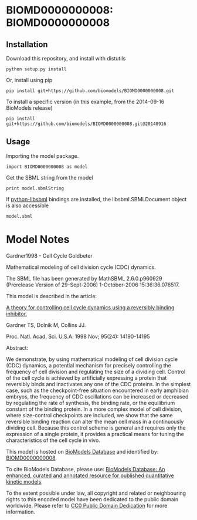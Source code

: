 # BIOMD0000000008: BIOMD0000000008

## Installation

Download this repository, and install with distutils

`python setup.py install`

Or, install using pip

`pip install git+https://github.com/biomodels/BIOMD0000000008.git`

To install a specific version (in this example, from the 2014-09-16 BioModels release)

`pip install git+https://github.com/biomodels/BIOMD0000000008.git@20140916`

## Usage

Importing the model package.

`import BIOMD0000000008 as model`

Get the SBML string from the model

`print model.sbmlString`

If [python-libsbml](https://pypi.python.org/pypi/python-libsbml) bindings are
installed, the libsbml.SBMLDocument object is also accessible

`model.sbml`


# Model Notes


Gardner1998 - Cell Cycle Goldbeter

Mathematical modeling of cell division cycle (CDC) dynamics.

The SBML file has been generated by MathSBML 2.6.0.p960929 (Prerelease Version
of 29-Sept-2006) 1-October-2006 15:36:36.076517.

This model is described in the article:

[A theory for controlling cell cycle dynamics using a reversibly binding
inhibitor.](http://identifiers.org/pubmed/9826676)

Gardner TS, Dolnik M, Collins JJ.

Proc. Natl. Acad. Sci. U.S.A. 1998 Nov; 95(24): 14190-14195

Abstract:

We demonstrate, by using mathematical modeling of cell division cycle (CDC)
dynamics, a potential mechanism for precisely controlling the frequency of
cell division and regulating the size of a dividing cell. Control of the cell
cycle is achieved by artificially expressing a protein that reversibly binds
and inactivates any one of the CDC proteins. In the simplest case, such as the
checkpoint-free situation encountered in early amphibian embryos, the
frequency of CDC oscillations can be increased or decreased by regulating the
rate of synthesis, the binding rate, or the equilibrium constant of the
binding protein. In a more complex model of cell division, where size-control
checkpoints are included, we show that the same reversible binding reaction
can alter the mean cell mass in a continuously dividing cell. Because this
control scheme is general and requires only the expression of a single
protein, it provides a practical means for tuning the characteristics of the
cell cycle in vivo.

This model is hosted on [BioModels Database](http://www.ebi.ac.uk/biomodels/)
and identified by:
[BIOMD0000000008](http://identifiers.org/biomodels.db/BIOMD0000000008).

To cite BioModels Database, please use: [BioModels Database: An enhanced,
curated and annotated resource for published quantitative kinetic
models](http://identifiers.org/pubmed/20587024).

To the extent possible under law, all copyright and related or neighbouring
rights to this encoded model have been dedicated to the public domain
worldwide. Please refer to [CC0 Public Domain
Dedication](http://creativecommons.org/publicdomain/zero/1.0/) for more
information.


